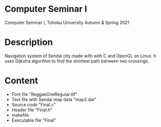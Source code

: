 # Computer Seminar I
Computer Seminar I, Tohoku University Autumn & Spring 2021 

# Description
Navigation system of Sendai city made with with C and OpenGL on Linux. It uses Dijkstra algorithm to find the shortest path between two crossings.

# Content
* Font file "ReggaeOneRegular.ttf"
* Text file with Sendai map data "map2.dat"
* Source code "Final.c"
* Header file "Final.h"
* makefile
* Executable file "Final"



